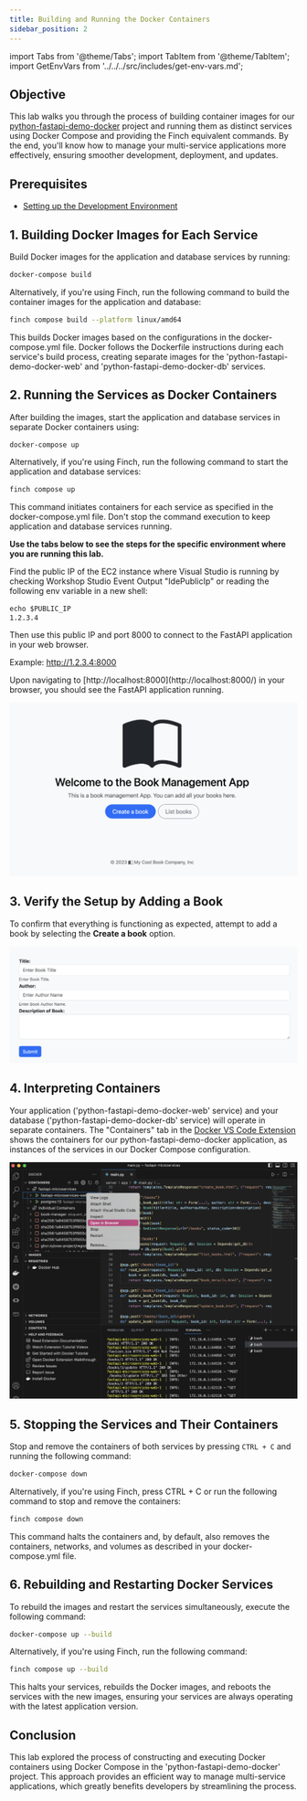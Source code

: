 ```yaml
---
title: Building and Running the Docker Containers
sidebar_position: 2
---
```

import Tabs from '@theme/Tabs';
import TabItem from '@theme/TabItem';
import GetEnvVars from '../../../src/includes/get-env-vars.md';

## Objective

This lab walks you through the process of building container images for our [python-fastapi-demo-docker](https://github.com/aws-samples/python-fastapi-demo-docker) project and running them as distinct services using Docker Compose and providing the Finch equivalent commands. By the end, you'll know how to manage your multi-service applications more effectively, ensuring smoother development, deployment, and updates.

## Prerequisites

- [Setting up the Development Environment](../../python/introduction/environment-setup.md)

<!--This is a shared file at src/includes/get-env-vars.md that tells users to navigate to the 'python-fastapi-demo-docker' directory where their environment variables are sourced.-->
<GetEnvVars />

## 1. Building Docker Images for Each Service

Build Docker images for the application and database services by running:

```bash
docker-compose build
```

Alternatively, if you're using Finch, run the following command to build the container images for the application and database:

```bash
finch compose build --platform linux/amd64
```

This builds Docker images based on the configurations in the docker-compose.yml file. Docker follows the Dockerfile instructions during each service's build process, creating separate images for the 'python-fastapi-demo-docker-web' and 'python-fastapi-demo-docker-db' services.

## 2. Running the Services as Docker Containers

After building the images, start the application and database services in separate Docker containers using:

```bash
docker-compose up
```

Alternatively, if you're using Finch, run the following command to start the application and database services:

```bash
finch compose up
```

This command initiates containers for each service as specified in the docker-compose.yml file. Don't stop the command execution to keep application and database services running.

**Use the tabs below to see the steps for the specific environment where you are running this lab.**

<Tabs>

  <TabItem value="AWS Workshop Studio" label="AWS Workshop Studio" default>

Find the public IP of the EC2 instance where Visual Studio is running by checking Workshop Studio Event Output "IdePublicIp" or reading the following env variable in a new shell:
```
echo $PUBLIC_IP
1.2.3.4
```
Then use this public IP and port 8000 to connect to the FastAPI application in your web browser.

Example: http://1.2.3.4:8000

</TabItem>

  <TabItem value="Local Computer" label="Local Computer" default>
Upon navigating to [http://localhost:8000](http://localhost:8000/) in your browser, you should see the FastAPI application running.

</TabItem>
</Tabs>

![Image](./images/app-home.png)

## 3. Verify the Setup by Adding a Book

To confirm that everything is functioning as expected, attempt to add a book by selecting the **Create a book** option.

![Image](./images/app-create-book.png)

## 4. Interpreting Containers

Your application ('python-fastapi-demo-docker-web' service) and your database ('python-fastapi-demo-docker-db' service) will operate in separate containers. The "Containers" tab in the [Docker VS Code Extension](https://code.visualstudio.com/docs/containers/overview) shows the containers for our python-fastapi-demo-docker application, as instances of the services in our Docker Compose configuration.

![Image](./images/docker-extension-open-in-browser.png)

## 5. Stopping the Services and Their Containers

Stop and remove the containers of both services by pressing `CTRL + C` and running the following command:

```bash
docker-compose down
```

Alternatively, if you're using Finch, press CTRL + C or run the following command to stop and remove the containers:

```bash
finch compose down
```

This command halts the containers and, by default, also removes the containers, networks, and volumes as described in your docker-compose.yml file.

## 6. Rebuilding and Restarting Docker Services

To rebuild the images and restart the services simultaneously, execute the following command:

```bash
docker-compose up --build
```

Alternatively, if you're using Finch, run the following command:

```bash
finch compose up --build
```

This halts your services, rebuilds the Docker images, and reboots the services with the new images, ensuring your services are always operating with the latest application version.

## Conclusion

This lab explored the process of constructing and executing Docker containers using Docker Compose in the 'python-fastapi-demo-docker' project. This approach provides an efficient way to manage multi-service applications, which greatly benefits developers by streamlining the process.
